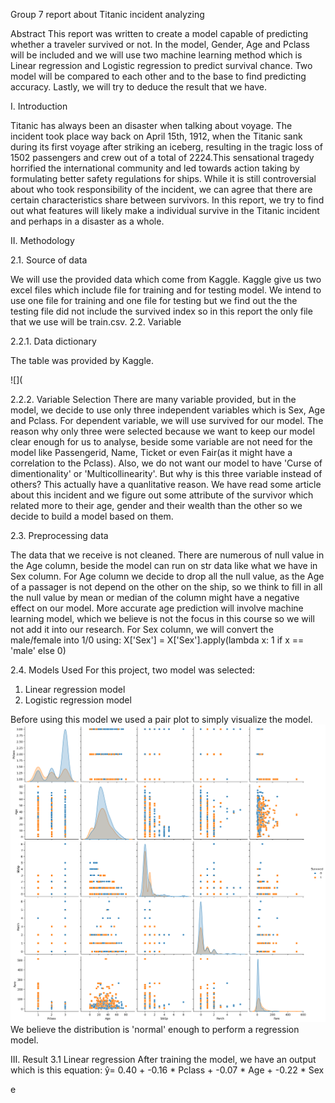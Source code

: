 Group 7 report about Titanic incident analyzing

Abstract 
This report was written to create a model capable of predicting whether a traveler survived or not. In the model, Gender, Age and Pclass will be included and we will use two machine learning method which is Linear regression and Logistic regression to predict survival chance. Two model will be compared to each other and to the base to find predicting accuracy. Lastly, we will try to deduce the result that we have.

I. Introduction

Titanic has always been an disaster when talking about voyage. The incident took place way back on April 15th, 1912, when the Titanic
sank during its first voyage after striking an iceberg, resulting in the tragic loss of 1502 passengers and crew out of a total of 2224.This sensational tragedy
horrified the international community and led towards action taking by formulating better safety regulations for ships. While it is still controversial about who took responsibility of the incident, we can agree that there are certain characteristics share between survivors. In this report, we try to find out what features will likely make a individual survive in the Titanic incident and perhaps in a disaster as a whole.

II. Methodology

2.1. Source of data

We will use the provided data which come from Kaggle. Kaggle give us two excel files which include file for training and for testing model. We intend to use one file for training and one file for testing but we find out the the testing file did not include the survived index so in this report the only file that we use will be train.csv.
2.2. Variable

2.2.1. Data dictionary

The table was provided by Kaggle. 

![](

2.2.2. Variable Selection
There are many variable provided, but in the model, we decide to use only three independent variables which is Sex, Age and Pclass. For dependent variable, we will use survived for our model. 
The reason why only three were selected because we want to keep our model clear enough for us to analyse, beside some variable are not need for the model like Passengerid, Name, Ticket or even Fair(as it might have a correlation to the Pclass). Also, we do not want our model to have 'Curse of dimentionality' or 'Multicollinearity'. But why is this three variable instead of others? This actually have a quanlitative reason. We have read some article about this incident and we figure out some attribute of the survivor which related more to their age, gender and their wealth than the other so we decide to build a model based on them.

2.3. Preprocessing data

The data that we receive is not cleaned. There are numerous of null value in the Age column, beside the model can run on str data like what we have in Sex column.
For Age column we decide to drop all the null value, as the Age of a passager is not depend on the other on the ship, so we think to fill in all the null value by mean or median of the column might have a negative effect on our model. More accurate age prediction will involve machine learning model, which we believe is not the focus in this course so we will not add it into our research. 
For Sex column, we will convert the male/female into 1/0 using:
X['Sex'] = X['Sex'].apply(lambda x: 1 if x == 'male' else 0)

2.4. Models Used
For this project, two model was selected:
1. Linear regression model  
2. Logistic regression model

Before using this model we used a pair plot to simply visualize the model.
![](images/Visualize.png)
We believe the distribution is 'normal' enough to perform a regression model.

III. Result
3.1 Linear regression
After training the model, we have an output which is this equation:
ŷ= 0.40 + -0.16 * Pclass + -0.07 * Age + -0.22 * Sex




e
